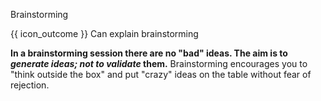 <span id="title">Brainstorming</span>

<span id="prereqs"></span>

<span id="outcomes">{{ icon_outcome }} Can explain brainstorming</span>

<div id="body">

<box type="definition" seamless>
<include src="../../common/definitions.md#def-brainstorming" trim />
</box>

**In a brainstorming session there are no "bad" ideas. The aim is to _generate ideas; not to validate_ them.** Brainstorming encourages you to "think outside the box" and put "crazy" ideas on the table without fear of rejection.

</div>

<div id="extras">
<include src="exercisesPanel.md" boilerplate/>
</div>
